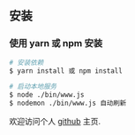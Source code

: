 ## 安装

### 使用 yarn 或 npm 安装

```bash
# 安装依赖
$ yarn install 或 npm install

# 启动本地服务
$ node ./bin/www.js
$ nodemon ./bin/www.js 自动刷新
```

欢迎访问个人 [github](https://github.com/wangli1991) 主页.

